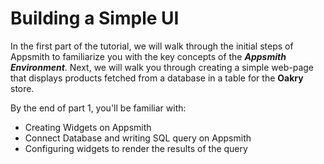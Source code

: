 # Building a Simple UI

In the first part of the tutorial, we will walk through the initial steps of Appsmith to familiarize you with the key concepts of the _**Appsmith Environment**_. Next, we will walk you through creating a simple web-page that displays products fetched from a database in a table for the **Oakry** store.

By the end of part 1, you'll be familiar with:

* Creating Widgets on Appsmith
* Connect Database and writing SQL query on Appsmith
* Configuring widgets to render the results of the query

